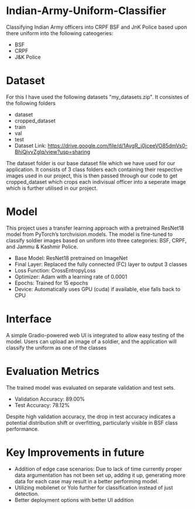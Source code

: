 # Indian-Army-Uniform-Classifier
Classifying Indian Army officers into CRPF BSF and JnK Police based upon there uniform into the following cateogeries:
- BSF
- CRPF
- J&K Police

# Dataset
For this I have used the following datasets "my_datasets.zip". It consistes of the following folders
  - dataset
  - cropped_dataset
  - train
  - val
  - test
  - Dataset Link: https://drive.google.com/file/d/1AygR_j0jceeVO85dmVs0-BhiQjvvZglq/view?usp=sharing
 
The dataset folder is our base dataset file which we have used for our application. It consists of 3 class folders each containing their respective images used in our project, this is then passed through our code to get cropped_dataset which crops each indivisual officer into a seperate image which is further utilised in our project. 

# Model
This project uses a transfer learning approach with a pretrained ResNet18 model from PyTorch’s torchvision.models. The model is fine-tuned to classify soldier images based on uniform into three categories: BSF, CRPF, and Jammu & Kashmir Police.
- Base Model: ResNet18 pretrained on ImageNet
- Final Layer: Replaced the fully connected (FC) layer to output 3 classes
- Loss Function: CrossEntropyLoss
- Optimizer: Adam with a learning rate of 0.0001
- Epochs: Trained for 15 epochs
- Device: Automatically uses GPU (cuda) if available, else falls back to CPU

# Interface
A simple Gradio-powered web UI is integrated to allow easy testing of the model. Users can upload an image of a soldier, and the application will classify the uniform as one of the classes

# Evaluation Metrics
The trained model was evaluated on separate validation and test sets.
- Validation Accuracy: 89.00%
- Test Accuracy: 78.12%

Despite high validation accuracy, the drop in test accuracy indicates a potential distribution shift or overfitting, particularly visible in BSF class performance.

# Key Improvements in future
- Addition of edge case scenarios: Due to lack of time currently proper data argumentation has not been set up, adding it up, generating more data for each case may result in a better performing model.
- Utilizing mobilenet or Yolo further for classification instead of just detection.
- Better deployment options with better UI addition
